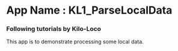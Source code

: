 # App Name : KL1_ParseLocalData
### Following tutorials by Kilo-Loco
This app is to demonstrate processing some local data. 
